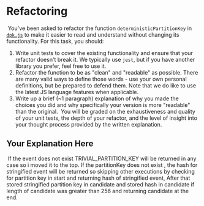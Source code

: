 # Refactoring
​
You've been asked to refactor the function `deterministicPartitionKey` in [`dpk.js`](dpk.js) to make it easier to read and understand without changing its functionality. For this task, you should:
​
1. Write unit tests to cover the existing functionality and ensure that your refactor doesn't break it. We typically use `jest`, but if you have another library you prefer, feel free to use it.
2. Refactor the function to be as "clean" and "readable" as possible. There are many valid ways to define those words - use your own personal definitions, but be prepared to defend them. Note that we do like to use the latest JS language features when applicable.
3. Write up a brief (~1 paragraph) explanation of why you made the choices you did and why specifically your version is more "readable" than the original.
​
You will be graded on the exhaustiveness and quality of your unit tests, the depth of your refactor, and the level of insight into your thought process provided by the written explanation.
​
## Your Explanation Here
​
If the event does not exist TRIVIAL_PARTITION_KEY will be returned in any case so i moved it to the top. If the partitionKey does
not exist , the hash for stringified event will be returned so skipping other executions by checking for partition key in start and returning hash of stringified event, After that stored stringified partition key in candidate and stored hash in candidate if length of candidate was greater than 256 and returning candidate at the end. 
​
